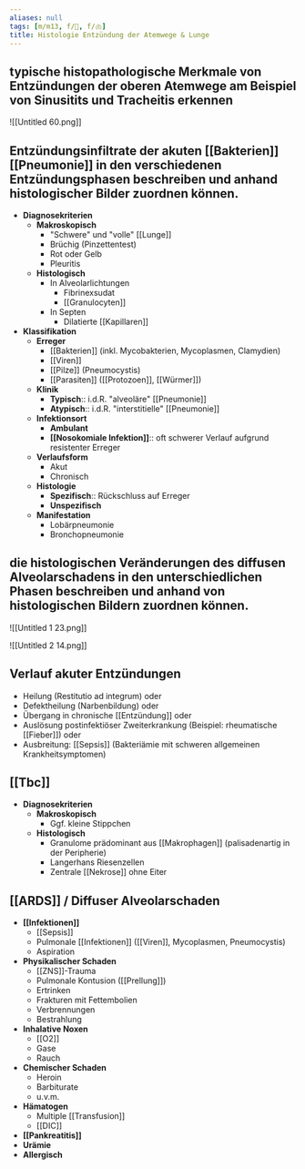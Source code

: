 ```yaml
---
aliases: null
tags: [m/m13, f/🔬, f/🫁]
title: Histologie Entzündung der Atemwege & Lunge
---
```

## typische histopathologische Merkmale von Entzündungen der oberen Atemwege am Beispiel von Sinusitits und Tracheitis erkennen

![[Untitled 60.png]]

## Entzündungsinfiltrate der akuten [[Bakterien]] [[Pneumonie]] in den verschiedenen Entzündungsphasen beschreiben und anhand histologischer Bilder zuordnen können.

- **Diagnosekriterien**
    - **Makroskopisch**
        - "Schwere" und "volle" [[Lunge]]
        - Brüchig (Pinzettentest)
        - Rot oder Gelb
        - Pleuritis
    - **Histologisch**
        - In Alveolarlichtungen
            - Fibrinexsudat
            - [[Granulocyten]]
        - In Septen
            - Dilatierte [[Kapillaren]]
- **Klassifikation**
    - **Erreger**
        - [[Bakterien]] (inkl. Mycobakterien, Mycoplasmen, Clamydien)
        - [[Viren]]
        - [[Pilze]] (Pneumocystis)
        - [[Parasiten]] ([[Protozoen]], [[Würmer]])
    - **Klinik**
        - **Typisch**:: i.d.R. "alveoläre" [[Pneumonie]]
        - **Atypisch**:: i.d.R. "interstitielle" [[Pneumonie]]
    - **Infektionsort**
        - **Ambulant**
        - **[[Nosokomiale Infektion]]**:: oft schwerer Verlauf aufgrund resistenter Erreger
    - **Verlaufsform**
        - Akut
        - Chronisch
    - **Histologie**
        - **Spezifisch**:: Rückschluss auf Erreger
        - **Unspezifisch**
    - **Manifestation**
        - Lobärpneumonie
        - Bronchopneumonie

## die histologischen Veränderungen des diffusen Alveolarschadens in den unterschiedlichen Phasen beschreiben und anhand von histologischen Bildern zuordnen können.

![[Untitled 1 23.png]]

![[Untitled 2 14.png]]

## Verlauf akuter Entzündungen

- Heilung (Restitutio ad integrum) oder
- Defektheilung (Narbenbildung) oder
- Übergang in chronische [[Entzündung]] oder
- Auslösung postinfektiöser Zweiterkrankung (Beispiel: rheumatische [[Fieber]]) oder
- Ausbreitung: [[Sepsis]] (Bakteriämie mit schweren allgemeinen Krankheitsymptomen)

## [[Tbc]]

- **Diagnosekriterien**
    - **Makroskopisch**
        - Ggf. kleine Stippchen
    - **Histologisch**
        - Granulome prädominant aus [[Makrophagen]] (palisadenartig in der Peripherie)
        - Langerhans Riesenzellen
        - Zentrale [[Nekrose]] ohne Eiter

## [[ARDS]] / Diffuser Alveolarschaden

- **[[Infektionen]]**
    - [[Sepsis]]
    - Pulmonale [[Infektionen]] ([[Viren]], Mycoplasmen, Pneumocystis)
    - Aspiration
- **Physikalischer Schaden**
    - [[ZNS]]-Trauma
    - Pulmonale Kontusion ([[Prellung]])
    - Ertrinken
    - Frakturen mit Fettembolien
    - Verbrennungen
    - Bestrahlung
- **Inhalative Noxen**
    - [[O2]]
    - Gase
    - Rauch
- **Chemischer Schaden**
    - Heroin
    - Barbiturate
    - u.v.m.
- **Hämatogen**
    - Multiple [[Transfusion]]
    - [[DIC]]
- **[[Pankreatitis]]**
- **Urämie**
- **Allergisch**


